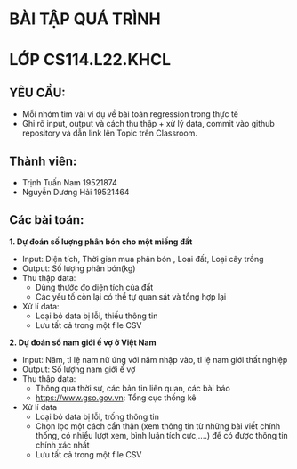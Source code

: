 # BÀI TẬP QUÁ TRÌNH
# LỚP CS114.L22.KHCL
## YÊU CẦU:
- Mỗi nhóm tìm vài ví dụ về bài toán regression trong thực tế
- Ghi rõ input, output và cách thu thập + xử lý data, commit vào github repository và dẫn link lên Topic trên Classroom.
## Thành viên:
- Trịnh Tuấn Nam 19521874
- Nguyễn Dương Hải 19521464
## Các bài toán:
**1. Dự đoán số lượng phân bón cho một miếng đất**
- Input: Diện tích, Thời gian mua phân bón , Loại đất, Loại cây trồng
- Output: Số lượng phân bón(kg)
- Thu thập data:
  + Dùng thước đo diện tích của đất
  + Các yếu tố còn lại có thể tự quan sát và tổng hợp lại
- Xử lí data:
  + Loại bỏ data bị lỗi, thiếu thông tin 
  + Lưu tất cả trong một file CSV


**2. Dự đoán số nam giới ế vợ ở Việt Nam**
- Input: Năm, tỉ lệ nam nữ ứng với năm nhập vào, tỉ lệ nam giới thất nghiệp
- Output: Số lượng nam giới ế vợ
- Thu thập data:
  + Thông qua thời sự, các bản tin liên quan, các bài báo
  + https://www.gso.gov.vn: Tổng cục thống kê
- Xử lí data 
  + Loại bỏ data bị lỗi, trống thông tin
  + Chọn lọc một cách cẩn thận (xem thông tin từ những bài viết chính thống, có nhiều lượt xem, bình luận tích cực,....) để có được thông tin chính xác nhất
  + Lưu tất cả trong một file CSV
